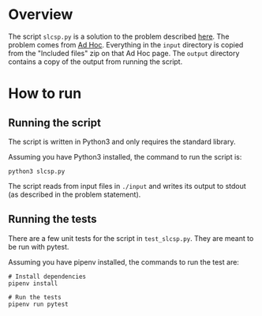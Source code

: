 # Overview

The script `slcsp.py` is a solution to the problem described [here](./input/README.md). The problem comes from
[Ad Hoc](https://homework.adhoc.team/slcsp/). Everything in the `input` directory is copied from the "Included files" zip
on that Ad Hoc page. The `output` directory contains a copy of the output from running the script.

# How to run

## Running the script

The script is written in Python3 and only requires the standard library. 

Assuming you have Python3 installed, the command to run the script is:
```shell
python3 slcsp.py
```

The script reads from input files in `./input` and writes its output to stdout (as described in the problem statement).

## Running the tests

There are a few unit tests for the script in `test_slcsp.py`. They are meant to be run with pytest. 

Assuming you have pipenv installed, the commands to run the test are:
```shell
# Install dependencies
pipenv install

# Run the tests
pipenv run pytest
```